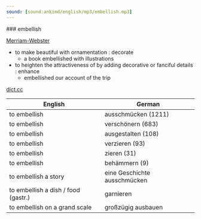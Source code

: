 ```yaml
---
sound: [sound:ankimd/english/mp3/embellish.mp3]
---
```


\### embellish

[Merriam-Webster](https://www.merriam-webster.com/dictionary/embellish)

- to make beautiful with ornamentation : decorate
    - a book embellished with illustrations
- to heighten the attractiveness of by adding decorative or fanciful details : enhance
    - embellished our account of the trip

[dict.cc](https://www.dict.cc/embellish)

| English        | German       |
| -------------- | ------------ |
| to embellish | ausschmücken (1211) |
| to embellish | verschönern (683) |
| to embellish | ausgestalten (108) |
| to embellish | verzieren (93) |
| to embellish | zieren (31) |
| to embellish | behämmern (9) |
| to embellish a story | eine Geschichte ausschmücken |
| to embellish a dish / food (gastr.) | garnieren |
| to embellish on a grand scale | großzügig ausbauen |
